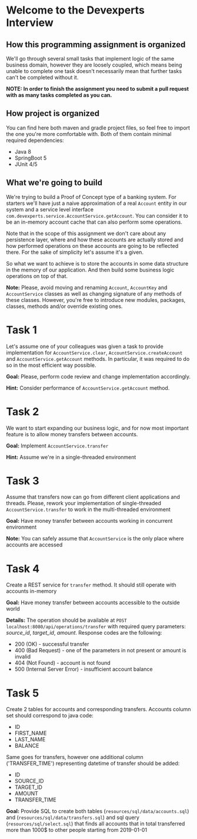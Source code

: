 # Welcome to the Devexperts Interview

## How this programming assignment is organized
We'll go through several small tasks that implement logic of the same business domain,
however they are loosely coupled, which means being unable to complete one task
doesn't necessarily mean that further tasks can't be completed without it.

**NOTE: In order to finish the assignment you need to submit a pull request with as many tasks completed as you can.**

## How project is organized
You can find here both maven and gradle project files, so feel free to import
the one you're more comfortable with. Both of them contain minimal required dependencies:
- Java 8
- SpringBoot 5
- JUnit 4/5

## What we're going to build
We're trying to build a Proof of Concept type of a banking system.
For starters we'll have just a naive approximation of a real `Account` entity in our system
and a service level interface `com.devexperts.service.AccountService.getAccount`.
You can consider it to be an in-memory account cache that can also perform some operations.

Note that in the scope of this assignment we don't care about any persistence layer,
where and how these accounts are actually stored and how performed operations on these accounts
are going to be reflected there. For the sake of simplicity let's assume it's a given.

So what we want to achieve is to store the accounts in some data structure in the memory of our application.
And then build some business logic operations on top of that.

**Note:**
Please, avoid moving and renaming `Account`, `AccountKey` and `AccountService` classes as well as
changing signature of any methods of these classes.
However, you're free to introduce new modules, packages, classes, methods and/or override existing ones.

# Task 1
Let's assume one of your colleagues was given a task to provide implementation for
`AccountService.clear`, `AccountService.createAccount` and `AccountService.getAccount` methods.
In particular, it was required to do so in the most efficient way possible.

**Goal:** Please, perform code review and change implementation accordingly.

**Hint:** Consider performance of `AccountService.getAccount` method.


# Task 2
We want to start expanding our business logic, and for now most important feature is to allow money transfers
between accounts. 

**Goal:** Implement `AccountService.transfer`

**Hint:** Assume we're in a single-threaded environment

# Task 3
Assume that transfers now can go from different client applications and threads.
Please, rework your implementation of single-threaded `AccountService.transfer` to work in the multi-threaded environment 

**Goal:** Have money transfer between accounts working in concurrent environment

**Note:** You can safely assume that `AccountService` is the only place where accounts are accessed

# Task 4
Create a REST service for `transfer` method. It should still operate with accounts in-memory

**Goal:** Have money transfer between accounts accessible to the outside world

**Details:**
The operation should be available at `POST localhost:8080/api/operations/transfer` with required query parameters:
*source_id*, *target_id*, *amount*.
Response codes are the following:
- 200 (OK) - successful transfer
- 400 (Bad Request) -  one of the parameters in not present or amount is invalid
- 404 (Not Found) - account is not found
- 500 (Internal Server Error) - insufficient account balance

# Task 5
Create 2 tables for accounts and corresponding transfers. Accounts column set should correspond to java code:
- ID
- FIRST_NAME
- LAST_NAME
- BALANCE

Same goes for transfers, however one additional column ('TRANSFER_TIME') representing datetime of transfer
should be added:
- ID
- SOURCE_ID
- TARGET_ID
- AMOUNT
- TRANSFER_TIME

**Goal:** Provide SQL to create both tables (`resources/sql/data/accounts.sql`) and (`resources/sql/data/transfers.sql`)
and sql query (`resources/sql/select.sql`) that finds all accounts
 that in total transferred more than 1000$ to other people starting from 2019-01-01 